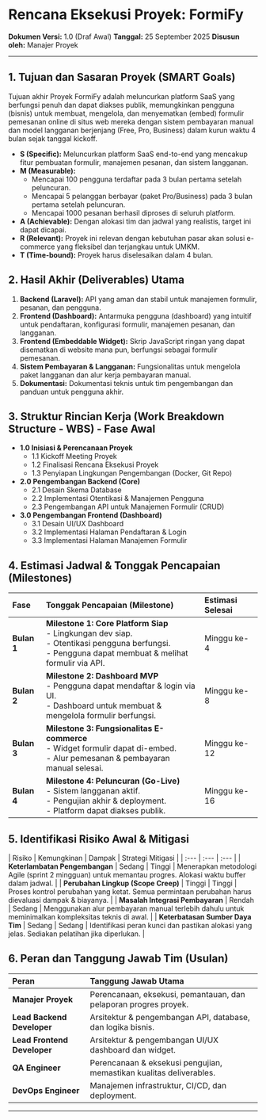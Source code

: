 # Rencana Eksekusi Proyek: FormiFy

**Dokumen Versi:** 1.0 (Draf Awal)
**Tanggal:** 25 September 2025
**Disusun oleh:** Manajer Proyek

---

## 1. Tujuan dan Sasaran Proyek (SMART Goals)

Tujuan akhir Proyek FormiFy adalah meluncurkan platform SaaS yang berfungsi penuh dan dapat diakses publik, memungkinkan pengguna (bisnis) untuk membuat, mengelola, dan menyematkan (embed) formulir pemesanan online di situs web mereka dengan sistem pembayaran manual dan model langganan berjenjang (Free, Pro, Business) dalam kurun waktu 4 bulan sejak tanggal kickoff.

*   **S (Specific):** Meluncurkan platform SaaS end-to-end yang mencakup fitur pembuatan formulir, manajemen pesanan, dan sistem langganan.
*   **M (Measurable):**
    *   Mencapai 100 pengguna terdaftar pada 3 bulan pertama setelah peluncuran.
    *   Mencapai 5 pelanggan berbayar (paket Pro/Business) pada 3 bulan pertama setelah peluncuran.
    *   Mencapai 1000 pesanan berhasil diproses di seluruh platform.
*   **A (Achievable):** Dengan alokasi tim dan jadwal yang realistis, target ini dapat dicapai.
*   **R (Relevant):** Proyek ini relevan dengan kebutuhan pasar akan solusi e-commerce yang fleksibel dan terjangkau untuk UMKM.
*   **T (Time-bound):** Proyek harus diselesaikan dalam 4 bulan.

## 2. Hasil Akhir (Deliverables) Utama

1.  **Backend (Laravel):** API yang aman dan stabil untuk manajemen formulir, pesanan, dan pengguna.
2.  **Frontend (Dashboard):** Antarmuka pengguna (dashboard) yang intuitif untuk pendaftaran, konfigurasi formulir, manajemen pesanan, dan langganan.
3.  **Frontend (Embeddable Widget):** Skrip JavaScript ringan yang dapat disematkan di website mana pun, berfungsi sebagai formulir pemesanan.
4.  **Sistem Pembayaran & Langganan:** Fungsionalitas untuk mengelola paket langganan dan alur kerja pembayaran manual.
5.  **Dokumentasi:** Dokumentasi teknis untuk tim pengembangan dan panduan untuk pengguna akhir.

## 3. Struktur Rincian Kerja (Work Breakdown Structure - WBS) - Fase Awal

*   **1.0 Inisiasi & Perencanaan Proyek**
    *   1.1 Kickoff Meeting Proyek
    *   1.2 Finalisasi Rencana Eksekusi Proyek
    *   1.3 Penyiapan Lingkungan Pengembangan (Docker, Git Repo)
*   **2.0 Pengembangan Backend (Core)**
    *   2.1 Desain Skema Database
    *   2.2 Implementasi Otentikasi & Manajemen Pengguna
    *   2.3 Pengembangan API untuk Manajemen Formulir (CRUD)
*   **3.0 Pengembangan Frontend (Dashboard)**
    *   3.1 Desain UI/UX Dashboard
    *   3.2 Implementasi Halaman Pendaftaran & Login
    *   3.3 Implementasi Halaman Manajemen Formulir

## 4. Estimasi Jadwal & Tonggak Pencapaian (Milestones)

| Fase | Tonggak Pencapaian (Milestone) | Estimasi Selesai |
| :--- | :--- | :--- |
| **Bulan 1** | **Milestone 1: Core Platform Siap** <br>- Lingkungan dev siap. <br>- Otentikasi pengguna berfungsi. <br>- Pengguna dapat membuat & melihat formulir via API. | Minggu ke-4 |
| **Bulan 2** | **Milestone 2: Dashboard MVP** <br>- Pengguna dapat mendaftar & login via UI. <br>- Dashboard untuk membuat & mengelola formulir berfungsi. | Minggu ke-8 |
| **Bulan 3** | **Milestone 3: Fungsionalitas E-commerce** <br>- Widget formulir dapat di-embed. <br>- Alur pemesanan & pembayaran manual selesai. | Minggu ke-12 |
| **Bulan 4** | **Milestone 4: Peluncuran (Go-Live)** <br>- Sistem langganan aktif. <br>- Pengujian akhir & deployment. <br>- Platform dapat diakses publik. | Minggu ke-16 |

## 5. Identifikasi Risiko Awal & Mitigasi

| Risiko | Kemungkinan | Dampak | Strategi Mitigasi |
| :--- | :--- | :--- |
| **Keterlambatan Pengembangan** | Sedang | Tinggi | Menerapkan metodologi Agile (sprint 2 mingguan) untuk memantau progres. Alokasi waktu buffer dalam jadwal. |
| **Perubahan Lingkup (Scope Creep)** | Tinggi | Tinggi | Proses kontrol perubahan yang ketat. Semua permintaan perubahan harus dievaluasi dampak & biayanya. |
| **Masalah Integrasi Pembayaran** | Rendah | Sedang | Menggunakan alur pembayaran manual terlebih dahulu untuk meminimalkan kompleksitas teknis di awal. |
| **Keterbatasan Sumber Daya Tim** | Sedang | Sedang | Identifikasi peran kunci dan pastikan alokasi yang jelas. Sediakan pelatihan jika diperlukan. |

## 6. Peran dan Tanggung Jawab Tim (Usulan)

| Peran | Tanggung Jawab Utama |
| :--- | :--- |
| **Manajer Proyek** | Perencanaan, eksekusi, pemantauan, dan pelaporan progres proyek. |
| **Lead Backend Developer** | Arsitektur & pengembangan API, database, dan logika bisnis. |
| **Lead Frontend Developer** | Arsitektur & pengembangan UI/UX dashboard dan widget. |
| **QA Engineer** | Perencanaan & eksekusi pengujian, memastikan kualitas deliverables. |
| **DevOps Engineer** | Manajemen infrastruktur, CI/CD, dan deployment. |

---